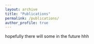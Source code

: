 ```yaml
---
layout: archive
title: "Publications"
permalink: /publications/
author_profile: true
---
```


hopefully there will some in the future hhh
